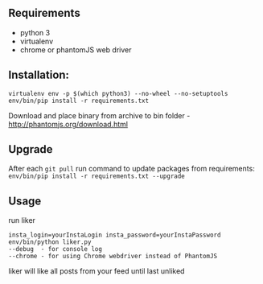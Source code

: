 ## Requirements
* python 3
* virtualenv
* chrome or phantomJS web driver

## Installation:
```
virtualenv env -p $(which python3) --no-wheel --no-setuptools
env/bin/pip install -r requirements.txt
```

Download and place binary from archive to bin folder - http://phantomjs.org/download.html

## Upgrade
After each `git pull` run command to update packages from requirements:   
`env/bin/pip install -r requirements.txt --upgrade`

## Usage
run liker
```
insta_login=yourInstaLogin insta_password=yourInstaPassword env/bin/python liker.py
--debug  - for console log
--chrome - for using Chrome webdriver instead of PhantomJS
```

liker will like all posts from your feed until last unliked